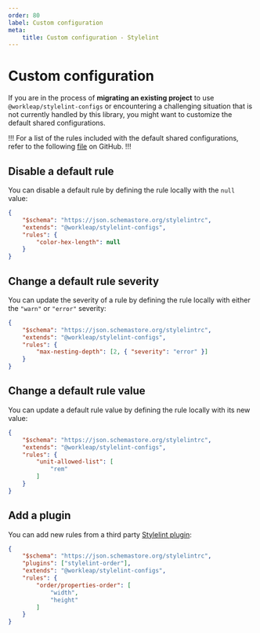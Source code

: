 ```yaml
---
order: 80
label: Custom configuration
meta:
    title: Custom configuration - Stylelint
---
```


# Custom configuration

If you are in the process of **migrating an existing project** to use `@workleap/stylelint-configs` or encountering a challenging situation that is not currently handled by this library, you might want to customize the default shared configurations.

!!!
For a list of the rules included with the default shared configurations, refer to the following [file](https://github.com/gsoft-inc/wl-web-configs/blob/main/packages/stylelint-config/src/index.ts) on GitHub.
!!!

## Disable a default rule

You can disable a default rule by defining the rule locally with the `null` value:

```json !#4-6 .stylelintrc.json
{
    "$schema": "https://json.schemastore.org/stylelintrc",
    "extends": "@workleap/stylelint-configs",
    "rules": {
        "color-hex-length": null
    }
}
```

## Change a default rule severity

You can update the severity of a rule by defining the rule locally with either the `"warn"` or `"error"` severity:

```json !#4-6 .stylelintrc.json
{
    "$schema": "https://json.schemastore.org/stylelintrc",
    "extends": "@workleap/stylelint-configs",
    "rules": {
        "max-nesting-depth": [2, { "severity": "error" }]
    }
}
```

## Change a default rule value

You can update a default rule value by defining the rule locally with its new value:

```json !#4-8 .stylelintrc.json
{
    "$schema": "https://json.schemastore.org/stylelintrc",
    "extends": "@workleap/stylelint-configs",
    "rules": {
        "unit-allowed-list": [
            "rem"
        ]
    }
}
```

## Add a plugin

You can add new rules from a third party [Stylelint plugin](https://stylelint.io/user-guide/configure#plugins):

```json !#3,5-10 .stylelintrc.json
{
    "$schema": "https://json.schemastore.org/stylelintrc",
    "plugins": ["stylelint-order"],
    "extends": "@workleap/stylelint-configs",
    "rules": {
		"order/properties-order": [
			"width",
			"height"
		]
    }
}
```


